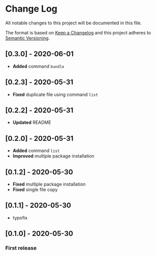 # Change Log
All notable changes to this project will be documented in this file.

The format is based on [Keep a Changelog](http://keepachangelog.com/)
and this project adheres to [Semantic Versioning](http://semver.org/).

## [0.3.0] - 2020-06-01
- **Added** command `bundle`

## [0.2.3] - 2020-05-31
- **Fixed** duplicate file using command `list`

## [0.2.2] - 2020-05-31
- **Updated** README

## [0.2.0] - 2020-05-31
- **Added** command `list`
- **Improved** multiple package installation

## [0.1.2] - 2020-05-30
- **Fixed** multiple package installation
- **Fixed** single file copy

## [0.1.1] - 2020-05-30
- typofix

## [0.1.0] - 2020-05-30
### First release
